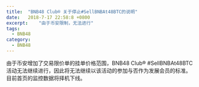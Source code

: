 ```yaml
---
title:  "BNB48 Club® 关于停止#SellBNBAt48BTC的说明"
date:   2018-7-17 22:58:8 +0800
excerpt:	"由于币安限制，无法进行"
tags:
  - BNB48
category:
  - BNB48
---
```

由于币安增加了交易限价单的挂单价格范围，BNB48 Club® #SellBNBAt48BTC 活动无法继续进行，因此将无法继续以该活动的参加与否作为发展会员的标准。
目前首页的监控数据将择机下线。
